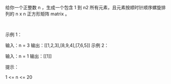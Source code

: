 给你一个正整数 n ，生成一个包含 1 到 n2 所有元素，且元素按顺时针顺序螺旋排列的 n x n 正方形矩阵 matrix 。

 

示例 1：


输入：n = 3
输出：[[1,2,3],[8,9,4],[7,6,5]]
示例 2：

输入：n = 1
输出：[[1]]
 

提示：

1 <= n <= 20

